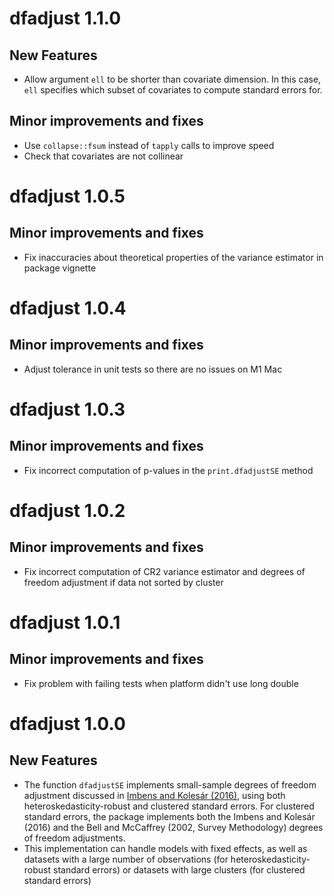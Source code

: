 # dfadjust 1.1.0

## New Features

- Allow argument `ell` to be shorter than covariate dimension. In this case,
  `ell` specifies which subset of covariates to compute standard errors for.

## Minor improvements and fixes

- Use `collapse::fsum` instead of `tapply` calls to improve speed
- Check that covariates are not collinear

# dfadjust 1.0.5

## Minor improvements and fixes

- Fix inaccuracies about theoretical properties of the variance estimator in
  package vignette

# dfadjust 1.0.4

## Minor improvements and fixes

- Adjust tolerance in unit tests so there are no issues on M1 Mac

# dfadjust 1.0.3

## Minor improvements and fixes

- Fix incorrect computation of p-values in the `print.dfadjustSE` method

# dfadjust 1.0.2

## Minor improvements and fixes

- Fix incorrect computation of CR2 variance estimator and degrees of freedom
  adjustment if data not sorted by cluster

# dfadjust 1.0.1

## Minor improvements and fixes

- Fix problem with failing tests when platform didn't use long double

# dfadjust 1.0.0

## New Features

- The function `dfadjustSE` implements small-sample degrees of freedom
  adjustment discussed in [Imbens and Kolesár
  (2016)](https://www.doi.org/10.1162/REST_a_00552), using
  both heteroskedasticity-robust and clustered standard errors. For clustered
  standard errors, the package implements both the Imbens and Kolesár (2016) and
  the Bell and McCaffrey (2002, Survey Methodology) degrees of freedom
  adjustments.
- This implementation can handle models with fixed effects, as well as datasets
  with a large number of observations (for heteroskedasticity-robust standard
  errors) or datasets with large clusters (for clustered standard errors)
